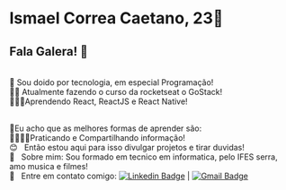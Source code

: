 
# Ismael Correa Caetano, 23🥳

## Fala Galera! 👋
<br/>🤪 Sou doido por tecnologia, em especial Programação!
<br/>👨‍💻 Atualmente fazendo o curso da rocketseat o GoStack!
<br/>👨‍💻📱Aprendendo React, ReactJS e React Native!

 <br/> 🤔Eu acho que as melhores formas de aprender são:
 <br/>👨‍💻👨‍🏫Praticando e Compartilhando informação!
 <br/> :blush: &nbsp; Então estou aqui para isso divulgar projetos e tirar duvidas!
 <br/> 💬  &nbsp; Sobre mim: Sou formado em tecnico em informatica, pelo IFES serra, amo musica e filmes!
 <br/> :email: &nbsp; Entre em contato comigo: [![Linkedin Badge](https://img.shields.io/badge/-IsmaelCorrea-blue?style=flat-square&logo=Linkedin&logoColor=white&link=https://www.linkedin.com/in/ismael-correa-caetano-0a983a19a/)](https://www.linkedin.com/in/ismael-correa-caetano-0a983a19a/) 
| 
[![Gmail Badge](https://img.shields.io/badge/-ismacaetano97@gmail.com-c14438?style=flat-square&logo=Gmail&logoColor=white&link=mailto:ismacaetano97@gmail.com)](mailto:ismacaetano97@gmail.com)
